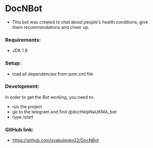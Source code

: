 # DocNBot
* This bot was created to chat about people's health conditions, give them recommendations and cheer up.

### Requirements:
* JDK 1.8
### Setup:
* load all dependencies from pom.xml file

### Development:
In order to get the Bot working, you need to:
* run the project
* go to the telegram and find @docHelpNaUKMA_bot
* type /start

### GitHub link:
* https://github.com/svakulenko22/DocNBot
